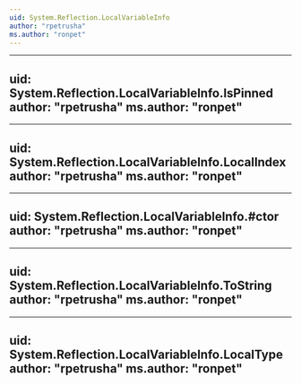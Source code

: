 ```yaml
---
uid: System.Reflection.LocalVariableInfo
author: "rpetrusha"
ms.author: "ronpet"
---
```


---
uid: System.Reflection.LocalVariableInfo.IsPinned
author: "rpetrusha"
ms.author: "ronpet"
---

---
uid: System.Reflection.LocalVariableInfo.LocalIndex
author: "rpetrusha"
ms.author: "ronpet"
---

---
uid: System.Reflection.LocalVariableInfo.#ctor
author: "rpetrusha"
ms.author: "ronpet"
---

---
uid: System.Reflection.LocalVariableInfo.ToString
author: "rpetrusha"
ms.author: "ronpet"
---

---
uid: System.Reflection.LocalVariableInfo.LocalType
author: "rpetrusha"
ms.author: "ronpet"
---
